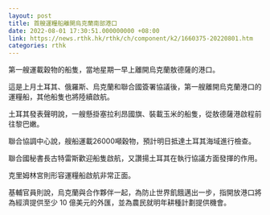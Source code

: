 ```yaml
---
layout: post
title: 首艘運糧船離開烏克蘭南部港口
date: 2022-08-01 17:30:51.000000000 +08:00
link: https://news.rthk.hk/rthk/ch/component/k2/1660375-20220801.htm
categories: rthk
---
```


第一艘運載穀物的船隻，當地星期一早上離開烏克蘭敖德薩的港口。

這是上月土耳其、俄羅斯、烏克蘭和聯合國簽署協議後，第一艘離開烏克蘭港口的運糧船，其他船隻也將陸續啟航。

土耳其發表聲明說，一艘懸掛塞拉利昂國旗、裝載玉米的船隻，從敖德薩港啟程前往黎巴嫩。

聯合協調中心說，艘船運載26000噸穀物，預計明日抵達土耳其海域進行檢查。

聯合國秘書長古特雷斯歡迎船隻啟航，又讚揚土耳其在執行協議方面發揮的作用。

克里姆林宮則形容運糧船啟航非常正面。

基輔官員則說，烏克蘭與合作夥伴一起，為防止世界飢餓邁出一步，指開放港口將為經濟提供至少 10 億美元的外匯，並為農民就明年耕種計劃提供機會。
